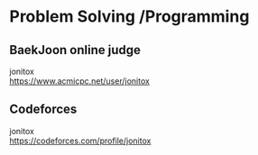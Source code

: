 # Problem Solving /Programming



## BaekJoon online judge    
jonitox    
https://www.acmicpc.net/user/jonitox

## Codeforces      
jonitox      
https://codeforces.com/profile/jonitox
